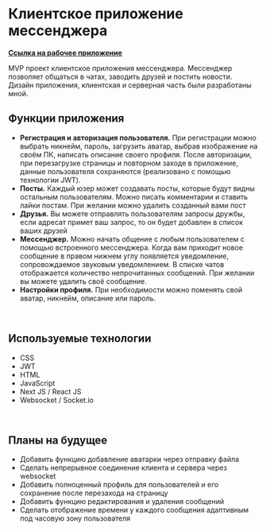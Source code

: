 <h1>Клиентское приложение мессенджера</h1>

<b><a href="https://triiiple.ru">Ссылка на рабочее приложение</a></b>

MVP проект клиентское приложения мессенджера. Мессенджер позволяет общаться в чатах, заводить друзей и постить новости. Дизайн приложения, клиентская и серверная часть были разработаны мной.

<h2>Функции приложения</h2>
<ul>
  <li><b>Регистрация и авторизация пользователя.</b> При регистрации можно выбрать никнейм, пароль, загрузить аватар, выбрав изображение на своём ПК, написать описание своего профиля. После авторизации, при перезагрузке страницы и повторном заходе в приложение,   данные пользователя сохраняются (реализовано с помощью технологии JWT).</li>
  <li><b>Посты.</b> Каждый юзер может создавать посты, которые будут видны остальным пользователям. Можно писать комментарии и ставить лайки постам. При желании можно удалить созданный вами пост</li>
  <li><b>Друзья.</b> Вы можете отправлять пользователям запросы дружбы, если адресат примет ваш запрос, то он будет добавлен в список ваших друзей</li>
  <li><b>Мессенджер.</b> Можно начать общение с любым пользователем с помощью встроенного мессенджера. Когда вам приходит новое сообщение в правом нижнем углу появляется уведомление, сопровождаемое звуковым уведомлением. В списке чатов отображается количество непрочитанных сообщений. При желании вы можете удалить своё сообщение.</li>
  <li><b>Настройки профиля.</b> При необходимости можно поменять свой аватар, никнейм, описание или пароль.</li>
</ul>
<br>
<h2>Используемые технологии</h2>
<ul>
  <li>CSS</li>
  <li>JWT</li>
  <li>HTML</li>
  <li>JavaScript</li>
  <li>Next JS / React JS</li>
  <li>Websocket / Socket.io</li>
</ul>
<br>
<h2>Планы на будущее</h2>
<ul>
  <li>Добавить функцию добавление аватарки через отправку файла</li>
  <li>Сделать непрерывное соединение клиента и сервера через websocket</li>
  <li>Добавить полноценный профиль для пользователей и его сохранение после перезахода на страницу</li>
  <li>Добавить функцию редактирования и удаления сообщений</li>
  <li>Сделать отображение времени у каждого сообщения адаптивным под часовую зону пользователя</li>
</ul>
<br>

